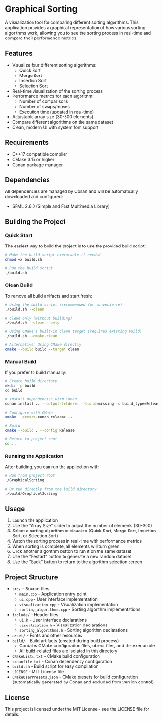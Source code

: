 # Graphical Sorting

A visualization tool for comparing different sorting algorithms. This application provides a graphical representation of how various sorting algorithms work, allowing you to see the sorting process in real-time and compare their performance metrics.

## Features

- Visualize four different sorting algorithms:
  - Quick Sort
  - Merge Sort
  - Insertion Sort
  - Selection Sort
- Real-time visualization of the sorting process
- Performance metrics for each algorithm:
  - Number of comparisons
  - Number of swaps/moves
  - Execution time (updated in real-time)
- Adjustable array size (30-300 elements)
- Compare different algorithms on the same dataset
- Clean, modern UI with system font support

## Requirements

- C++17 compatible compiler
- CMake 3.15 or higher
- Conan package manager

## Dependencies

All dependencies are managed by Conan and will be automatically downloaded and configured:

- SFML 2.6.0 (Simple and Fast Multimedia Library)

## Building the Project

### Quick Start

The easiest way to build the project is to use the provided build script:

```bash
# Make the build script executable if needed
chmod +x build.sh

# Run the build script
./build.sh
```

### Clean Build

To remove all build artifacts and start fresh:

```bash
# Using the build script (recommended for convenience)
./build.sh --clean

# Clean only (without building)
./build.sh --clean --only

# Using CMake's built-in clean target (requires existing build)
./build.sh --cmake-clean

# Alternative: Using CMake directly
cmake --build build --target clean
```

### Manual Build

If you prefer to build manually:

```bash
# Create build directory
mkdir -p build
cd build

# Install dependencies with Conan
conan install .. --output-folder=. --build=missing -s build_type=Release

# Configure with CMake
cmake --preset=conan-release ..

# Build
cmake --build . --config Release

# Return to project root
cd ..
```

### Running the Application

After building, you can run the application with:

```bash
# Run from project root
./GraphicalSorting

# Or run directly from the build directory
./build/GraphicalSorting
```

## Usage

1. Launch the application
2. Use the "Array Size" slider to adjust the number of elements (30-300)
3. Select a sorting algorithm to visualize (Quick Sort, Merge Sort, Insertion Sort, or Selection Sort)
4. Watch the sorting process in real-time with performance metrics
5. When sorting is complete, all elements will turn green
6. Click another algorithm button to run it on the same dataset
7. Use the "Restart" button to generate a new random dataset
8. Use the "Back" button to return to the algorithm selection screen

## Project Structure

- `src/` - Source files
  - `main.cpp` - Application entry point
  - `ui.cpp` - User interface implementation
  - `visualization.cpp` - Visualization implementation
  - `sorting_algorithms.cpp` - Sorting algorithm implementations
- `include/` - Header files
  - `ui.h` - User interface declarations
  - `visualization.h` - Visualization declarations
  - `sorting_algorithms.h` - Sorting algorithm declarations
- `asset/` - Fonts and other resources
- `build/` - Build artifacts (created during build process)
  - Contains CMake configuration files, object files, and the executable
  - All build-related files are isolated in this directory
- `CMakeLists.txt` - CMake build configuration
- `conanfile.txt` - Conan dependency configuration
- `build.sh` - Build script for easy compilation
- `LICENSE` - MIT License file
- `CMakeUserPresets.json` - CMake presets for build configuration (automatically generated by Conan and excluded from version control)

## License

This project is licensed under the MIT License - see the LICENSE file for details.
